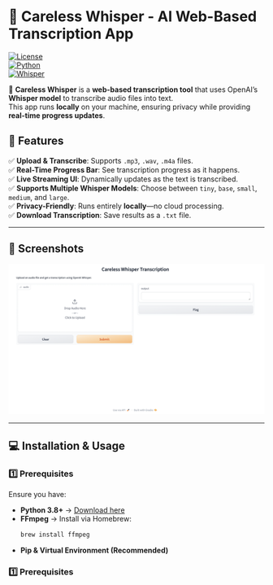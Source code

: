 # 🎤 Careless Whisper - AI Web-Based Transcription App  

[![License](https://img.shields.io/badge/license-MIT-blue.svg)](LICENSE)  
[![Python](https://img.shields.io/badge/python-3.8%2B-blue)](https://www.python.org/downloads/)  
[![Whisper](https://img.shields.io/badge/Powered%20By-OpenAI%20Whisper-blue)](https://openai.com/research/whisper)  

🚀 **Careless Whisper** is a **web-based transcription tool** that uses OpenAI’s **Whisper model** to transcribe audio files into text.  
This app runs **locally** on your machine, ensuring privacy while providing **real-time progress updates**.  

## **🔹 Features**  
✅ **Upload & Transcribe**: Supports `.mp3`, `.wav`, `.m4a` files.  
✅ **Real-Time Progress Bar**: See transcription progress as it happens.  
✅ **Live Streaming UI**: Dynamically updates as the text is transcribed.  
✅ **Supports Multiple Whisper Models**: Choose between `tiny`, `base`, `small`, `medium`, and `large`.  
✅ **Privacy-Friendly**: Runs entirely **locally**—no cloud processing.  
✅ **Download Transcription**: Save results as a `.txt` file.  

---

## **📸 Screenshots**  
![Screenshot of Whisper AI Web App](./assets/Screenshot.png)  

---

## **💻 Installation & Usage**  
### **1️⃣ Prerequisites**  
Ensure you have:  
- **Python 3.8+** → [Download here](https://www.python.org/downloads/)  
- **FFmpeg** → Install via Homebrew:  
  ```bash
  brew install ffmpeg
  ```
- **Pip & Virtual Environment (Recommended)**

### **1️⃣ Prerequisites**  
